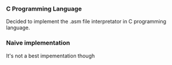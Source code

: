 ### C Programming Language
Decided to implement the .asm file interpretator in C programming language. 
### Naive implementation
It's not a best impementation though
